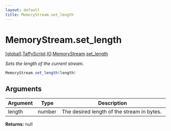 ```yaml
---
layout: default
title: MemoryStream.set_length
---
```


# MemoryStream.set_length

[\[global\]]({{site.baseurl}}/docs/).[TaffyScript]({{site.baseurl}}/docs/TaffyScript/).[IO]({{site.baseurl}}/docs/TaffyScript/IO/).[MemoryStream]({{site.baseurl}}/docs/TaffyScript/IO/MemoryStream/).[set_length]({{site.baseurl}}/docs/TaffyScript/IO/MemoryStream/set_length/)

_Sets the length of the current stream._

```cs
MemoryStream.set_length(length)
```

## Arguments

<table>
  <col width="15%">
  <col width="15%">
  <thead>
    <tr>
      <th>Argument</th>
      <th>Type</th>
      <th>Description</th>
    </tr>
  </thead>
  <tbody>
    <tr>
      <td>length</td>
      <td>number</td>
      <td>The desired length of the stream in bytes.</td>
    </tr>
  </tbody>
</table>

**Returns:** null
